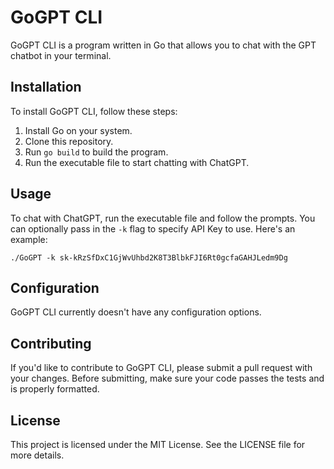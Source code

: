 # GoGPT CLI

GoGPT CLI is a program written in Go that allows you to chat with the GPT chatbot in your terminal.

## Installation

To install GoGPT CLI, follow these steps:
1. Install Go on your system.
2. Clone this repository.
3. Run `go build` to build the program.
4. Run the executable file to start chatting with ChatGPT.

## Usage

To chat with ChatGPT, run the executable file and follow the prompts. You can optionally pass in the `-k` flag to specify API Key to use. Here's an example:
```
./GoGPT -k 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
```

## Configuration

GoGPT CLI currently doesn't have any configuration options.

## Contributing

If you'd like to contribute to GoGPT CLI, please submit a pull request with your changes. Before submitting, make sure your code passes the tests and is properly formatted.

## License

This project is licensed under the MIT License. See the LICENSE file for more details.